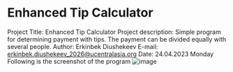 # Enhanced Tip Calculator
Project Title: Enhanced Tip Calculator
Project description: Simple program for determining payment with tips. The payment can be divided equally with several people.
Author: Erkinbek Diushekeev E-mail: erkinbek.diushekeev_2026@ucentralasia.org
Date: 24.04.2023 Monday
Following is the screenshot of the program
![image](https://user-images.githubusercontent.com/130729654/234082695-7c8ea376-78af-4681-aae9-2d03f8ceb1bb.png)
